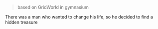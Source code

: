 > based on GridWorld in gymnasium

There was a man who wanted to change his life, so he decided to find a hidden treasure